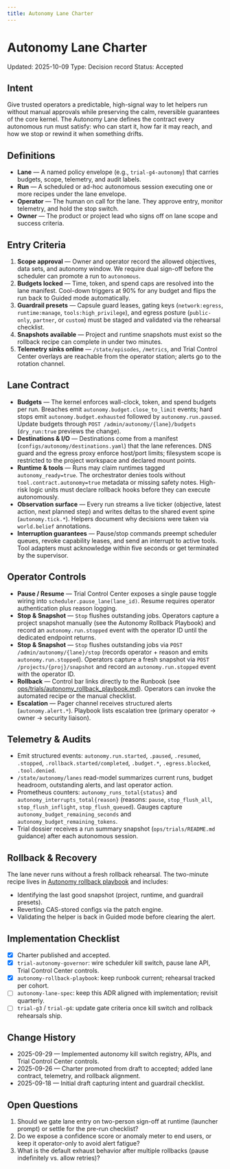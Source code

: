 ```yaml
---
title: Autonomy Lane Charter
---
```


# Autonomy Lane Charter

Updated: 2025-10-09
Type: Decision record
Status: Accepted

## Intent

Give trusted operators a predictable, high-signal way to let helpers run without manual approvals while preserving the calm, reversible guarantees of the core kernel. The Autonomy Lane defines the contract every autonomous run must satisfy: who can start it, how far it may reach, and how we stop or rewind it when something drifts.

## Definitions

- **Lane** — A named policy envelope (e.g., `trial-g4-autonomy`) that carries budgets, scope, telemetry, and audit labels.
- **Run** — A scheduled or ad-hoc autonomous session executing one or more recipes under the lane envelope.
- **Operator** — The human on call for the lane. They approve entry, monitor telemetry, and hold the stop switch.
- **Owner** — The product or project lead who signs off on lane scope and success criteria.

## Entry Criteria

1. **Scope approval** — Owner and operator record the allowed objectives, data sets, and autonomy window. We require dual sign-off before the scheduler can promote a run to `autonomous`.
2. **Budgets locked** — Time, token, and spend caps are resolved into the lane manifest. Cool-down triggers at 90% for any budget and flips the run back to Guided mode automatically.
3. **Guardrail presets** — Capsule guard leases, gating keys (`network:egress`, `runtime:manage`, `tools:high_privilege`), and egress posture (`public-only`, `partner`, or `custom`) must be staged and validated via the rehearsal checklist.
4. **Snapshots available** — Project and runtime snapshots must exist so the rollback recipe can complete in under two minutes.
5. **Telemetry sinks online** — `/state/episodes`, `/metrics`, and Trial Control Center overlays are reachable from the operator station; alerts go to the rotation channel.

## Lane Contract

- **Budgets** — The kernel enforces wall-clock, token, and spend budgets per run. Breaches emit `autonomy.budget.close_to_limit` events; hard stops emit `autonomy.budget.exhausted` followed by `autonomy.run.paused`. Update budgets through `POST /admin/autonomy/{lane}/budgets` (`dry_run:true` previews the change).
- **Destinations & I/O** — Destinations come from a manifest (`configs/autonomy/destinations.yaml`) that the lane references. DNS guard and the egress proxy enforce host/port limits; filesystem scope is restricted to the project workspace and declared mount points.
- **Runtime & tools** — Runs may claim runtimes tagged `autonomy_ready=true`. The orchestrator denies tools without `tool.contract.autonomy=true` metadata or missing safety notes. High-risk logic units must declare rollback hooks before they can execute autonomously.
- **Observation surface** — Every run streams a live ticker (objective, latest action, next planned step) and writes deltas to the shared event spine (`autonomy.tick.*`). Helpers document why decisions were taken via `world.belief` annotations.
- **Interruption guarantees** — Pause/stop commands preempt scheduler queues, revoke capability leases, and send an interrupt to active tools. Tool adapters must acknowledge within five seconds or get terminated by the supervisor.

## Operator Controls

- **Pause / Resume** — Trial Control Center exposes a single pause toggle wiring into `scheduler.pause_lane(lane_id)`. Resume requires operator authentication plus reason logging.
- **Stop & Snapshot** — `Stop` flushes outstanding jobs. Operators capture a project snapshot manually (see the Autonomy Rollback Playbook) and record an `autonomy.run.stopped` event with the operator ID until the dedicated endpoint returns.
- **Stop & Snapshot** — `Stop` flushes outstanding jobs via `POST /admin/autonomy/{lane}/stop` (records operator + reason and emits `autonomy.run.stopped`). Operators capture a fresh snapshot via `POST /projects/{proj}/snapshot` and record an `autonomy.run.stopped` event with the operator ID.
- **Rollback** — Control bar links directly to the Runbook (see [ops/trials/autonomy_rollback_playbook.md](../ops/trials/autonomy_rollback_playbook.md)). Operators can invoke the automated recipe or the manual checklist.
- **Escalation** — Pager channel receives structured alerts (`autonomy.alert.*`). Playbook lists escalation tree (primary operator → owner → security liaison).

## Telemetry & Audits

- Emit structured events: `autonomy.run.started`, `.paused`, `.resumed`, `.stopped`, `.rollback.started/completed`, `.budget.*`, `.egress.blocked`, `.tool.denied`.
- `/state/autonomy/lanes` read-model summarizes current runs, budget headroom, outstanding alerts, and last operator action.
- Prometheus counters: `autonomy_runs_total{status}` and `autonomy_interrupts_total{reason}` (reasons: `pause`, `stop_flush_all`, `stop_flush_inflight`, `stop_flush_queued`). Gauges capture `autonomy_budget_remaining_seconds` and `autonomy_budget_remaining_tokens`.
- Trial dossier receives a run summary snapshot (`ops/trials/README.md` guidance) after each autonomous session.

## Rollback & Recovery

The lane never runs without a fresh rollback rehearsal. The two-minute recipe lives in [Autonomy rollback playbook](../ops/trials/autonomy_rollback_playbook.md) and includes:
- Identifying the last good snapshot (project, runtime, and guardrail presets).
- Reverting CAS-stored configs via the patch engine.
- Validating the helper is back in Guided mode before clearing the alert.

## Implementation Checklist

- [x] Charter published and accepted.
- [x] `trial-autonomy-governor`: wire scheduler kill switch, pause lane API, Trial Control Center controls.
- [x] `autonomy-rollback-playbook`: keep runbook current; rehearsal tracked per cohort.
- [ ] `autonomy-lane-spec`: keep this ADR aligned with implementation; revisit quarterly.
- [ ] `trial-g3` / `trial-g4`: update gate criteria once kill switch and rollback rehearsals ship.

## Change History

- 2025-09-29 — Implemented autonomy kill switch registry, APIs, and Trial Control Center controls.
- 2025-09-26 — Charter promoted from draft to accepted; added lane contract, telemetry, and rollback alignment.
- 2025-09-18 — Initial draft capturing intent and guardrail checklist.

## Open Questions

1. Should we gate lane entry on two-person sign-off at runtime (launcher prompt) or settle for the pre-run checklist?
2. Do we expose a confidence score or anomaly meter to end users, or keep it operator-only to avoid alert fatigue?
3. What is the default exhaust behavior after multiple rollbacks (pause indefinitely vs. allow retries)?
